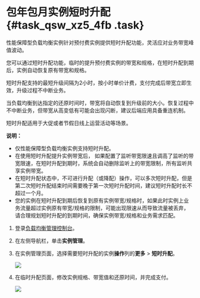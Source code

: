 # 包年包月实例短时升配 {#task_qsw_xz5_4fb .task}

性能保障型负载均衡实例针对预付费实例提供短时升配功能，灵活应对业务带宽峰值波动。

您可以通过短时升配功能，临时的提升预付费实例的带宽和规格，在短时升配到期后，实例自动恢复原有带宽和规格。

短时升配支持的最短升级间隔为2小时，按小时单价计费，支付完成后带宽立即生效，升级过程不中断业务。

当负载均衡到达指定的还原时间时，带宽将自动恢复到升级前的大小。恢复过程中不中断业务，但带宽从高变低有可能会出现闪断，建议后端应用具备重连机制。

短时升配适用于大促或者节假日线上运营活动等场景。

**说明：** 

-   仅性能保障型负载均衡实例支持短时升配。
-   在使用短时升配提升实例带宽后， 如果配置了监听带宽限速且调高了监听的带宽限速，在短时升配到期时，系统会自动删除监听上的带宽限制，所有监听共享实例带宽。
-   在短时升配状态中，不可进行升配（或降配）操作，可以多次短时升配，但是第二次短时升配结束时间需要晚于第一次短时升配时间，建议短时升配时长不超过一个月。
-   您的实例在短时升配到期后恢复到原有实例带宽/规格时，如果此时实例上业务流量超过实例原有带宽/规格的限制，可能出现限速从而导致流量被丢弃，请合理规划短时升配的到期时间，确保实例带宽/规格和业务需求匹配。

1.  登录[负载均衡管理控制台](https://slb.console.aliyun.com/slb/cn-hangzhou)。 
2.  在左侧导航栏，单击**实例管理**。 
3.  在实例管理页面，选择需要短时升配的实例**操作**列的**更多** \> **短时升配**。 

    ![](http://static-aliyun-doc.oss-cn-hangzhou.aliyuncs.com/assets/img/24483/154117163614307_zh-CN.png)

4.  在临时升配页面，修改实例规格、带宽值和还原时间，并完成支付。 

    ![](http://static-aliyun-doc.oss-cn-hangzhou.aliyuncs.com/assets/img/24483/154117163614308_zh-CN.png)


